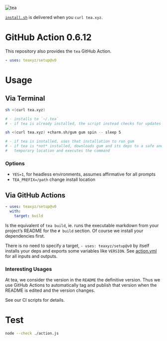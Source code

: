 ![tea](https://tea.xyz/banner.png)

[`install.sh`](./install.sh) is delivered when you `curl tea.xyz`.

# GitHub Action 0.6.12

This repository also provides the `tea` GitHub Action.

```yaml
- uses: teaxyz/setup@v0
```


# Usage

## Via Terminal

```sh
sh <(curl tea.xyz)

# - installs to `~/.tea`
# - if tea is already installed, the script instead checks for updates
```

```sh
sh <(curl tea.xyz) +charm.sh/gum gum spin -- sleep 5

# - if tea is installed, uses that installation to run gum
# - if tea is *not* installed, downloads gum and its deps to a safe and
#   temporary location and executes the command
```

### Options

* `YES=1`, for headless environments, assumes affirmative for all prompts
* `TEA_PREFIX=/path` change install location


## Via GitHub Actions

```yaml
- uses: teaxyz/setup@v0
  with:
    target: build
```

Is the equivalent of `tea build`, ie. runs the executable markdown from your
project’s README for the `# build` section. Of course we install your
dependencies first.

There is no need to specify a target, `- uses: teaxyz/setup@v0` by itself
installs your deps and exports some variables like `VERSION`. See [action.yml]
for all inputs and outputs.

[action.yml]: ../../action.yml

### Interesting Usages

At tea, we consider the version in the `README` the definitive version.
Thus we use GitHub Actions to automatically tag and publish that version when
the README is edited and the version changes.

See our CI scripts for details.


# Test

```sh
node --check ./action.js
```
